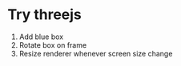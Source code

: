 # Try threejs

1. Add blue box
2. Rotate box on frame
3. Resize renderer whenever screen size change